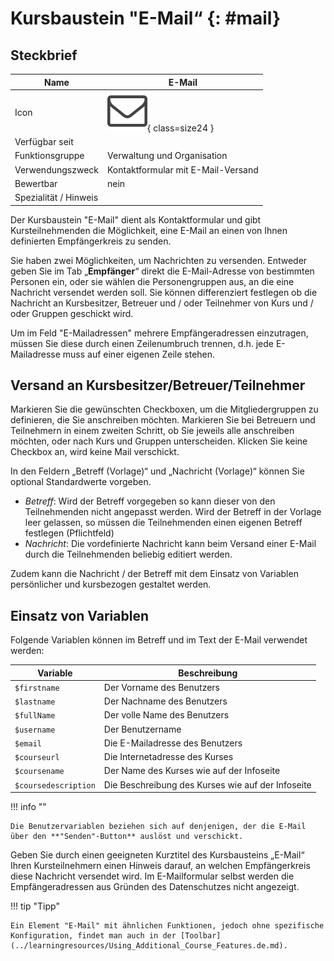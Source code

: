# Kursbaustein "E-Mail“ {: #mail}


## Steckbrief

Name | E-Mail
---------|----------
Icon | ![E-Mail Icon](assets/contact.png){ class=size24  }
Verfügbar seit | 
Funktionsgruppe | Verwaltung und Organisation
Verwendungszweck | Kontaktformular mit E-Mail-Versand
Bewertbar | nein
Spezialität / Hinweis |



Der Kursbaustein "E-Mail" dient als Kontaktformular und gibt Kursteilnehmenden die Möglichkeit, eine E-Mail an einen von Ihnen definierten Empfängerkreis zu senden.

Sie haben zwei Möglichkeiten, um Nachrichten zu versenden. Entweder geben Sie im Tab „**Empfänger**“ direkt die E-Mail-Adresse von bestimmten Personen ein, oder sie wählen die Personengruppen aus, an die eine Nachricht versendet werden soll. Sie können differenziert festlegen ob die Nachricht an Kursbesitzer, Betreuer und / oder Teilnehmer von Kurs und / oder Gruppen geschickt wird.

Um im Feld "E-Mailadressen" mehrere Empfängeradressen einzutragen, müssen Sie diese durch einen Zeilenumbruch trennen, d.h. jede E-Mailadresse muss auf einer eigenen Zeile stehen.

## Versand an Kursbesitzer/Betreuer/Teilnehmer

Markieren Sie die gewünschten Checkboxen, um die Mitgliedergruppen zu definieren, die Sie anschreiben möchten. Markieren Sie bei Betreuern und Teilnehmern in einem zweiten Schritt, ob Sie jeweils alle anschreiben möchten, oder nach Kurs und Gruppen unterscheiden. Klicken Sie keine Checkbox an, wird keine Mail verschickt.

In den Feldern „Betreff (Vorlage)“ und „Nachricht (Vorlage)“ können Sie optional Standardwerte vorgeben.

 * *Betreff*: Wird der Betreff vorgegeben so kann dieser von den Teilnehmenden nicht angepasst werden. Wird der Betreff in der Vorlage leer gelassen, so müssen die Teilnehmenden einen eigenen Betreff festlegen (Pflichtfeld)
 * *Nachricht*: Die vordefinierte Nachricht kann beim Versand einer E-Mail durch die Teilnehmenden beliebig editiert werden.

Zudem kann die Nachricht / der Betreff mit dem Einsatz von Variablen
persönlicher und kursbezogen gestaltet werden.

## Einsatz von Variablen

Folgende Variablen können im Betreff und im Text der E-Mail verwendet werden:

| Variable | Beschreibung |
| -----|----|
|    `$firstname` | Der Vorname des Benutzers  |
| `$lastname` | Der Nachname des Benutzers  |
| `$fullName` | Der volle Name des Benutzers  |
| `$username` | Der Benutzername  |
| `$email` | Die E-Mailadresse des Benutzers  |
| `$courseurl` | Die Internetadresse des Kurses  |
| `$coursename` | Der Name des Kurses wie auf der Infoseite  |
| `$coursedescription` | Die Beschreibung des Kurses wie auf der Infoseite  |
  
!!! info ""

    Die Benutzervariablen beziehen sich auf denjenigen, der die E-Mail über den **"Senden"-Button** auslöst und verschickt.

Geben Sie durch einen geeigneten Kurztitel des Kursbausteins „E-Mail“ Ihren Kursteilnehmern einen Hinweis darauf, an welchen Empfängerkreis diese Nachricht versendet wird. Im E-Mailformular selbst werden die Empfängeradressen aus Gründen des Datenschutzes nicht angezeigt.

!!! tip "Tipp"

    Ein Element "E-Mail" mit ähnlichen Funktionen, jedoch ohne spezifische Konfiguration, findet man auch in der [Toolbar](../learningresources/Using_Additional_Course_Features.de.md).
